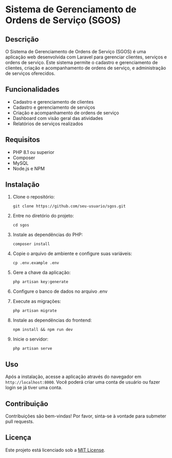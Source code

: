 # Sistema de Gerenciamento de Ordens de Serviço (SGOS)

## Descrição

O Sistema de Gerenciamento de Ordens de Serviço (SGOS) é uma aplicação web desenvolvida com Laravel para gerenciar clientes, serviços e ordens de serviço. Este sistema permite o cadastro e gerenciamento de clientes, criação e acompanhamento de ordens de serviço, e administração de serviços oferecidos.

## Funcionalidades

- Cadastro e gerenciamento de clientes
- Cadastro e gerenciamento de serviços
- Criação e acompanhamento de ordens de serviço
- Dashboard com visão geral das atividades
- Relatórios de serviços realizados

## Requisitos

- PHP 8.1 ou superior
- Composer
- MySQL
- Node.js e NPM

## Instalação

1. Clone o repositório:
   ```
   git clone https://github.com/seu-usuario/sgos.git
   ```

2. Entre no diretório do projeto:
   ```
   cd sgos
   ```

3. Instale as dependências do PHP:
   ```
   composer install
   ```

4. Copie o arquivo de ambiente e configure suas variáveis:
   ```
   cp .env.example .env
   ```

5. Gere a chave da aplicação:
   ```
   php artisan key:generate
   ```

6. Configure o banco de dados no arquivo .env

7. Execute as migrações:
   ```
   php artisan migrate
   ```

8. Instale as dependências do frontend:
   ```
   npm install && npm run dev
   ```

9. Inicie o servidor:
   ```
   php artisan serve
   ```

## Uso

Após a instalação, acesse a aplicação através do navegador em `http://localhost:8000`. Você poderá criar uma conta de usuário ou fazer login se já tiver uma conta.

## Contribuição

Contribuições são bem-vindas! Por favor, sinta-se à vontade para submeter pull requests.

## Licença

Este projeto está licenciado sob a [MIT License](LICENSE).